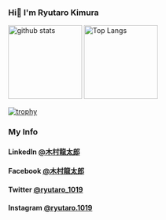 ### Hi👋  I'm Ryutaro Kimura

<p align="left"> 
  <img alt="github stats" height="150px" src="https://github-readme-stats.vercel.app/api?username=ryutaro-kimura&theme=onedark&show_icons=ture" />
  <img alt="Top Langs" height="150px" src="https://github-readme-stats.vercel.app/api/top-langs/?username=ryutaro-kimura&layout=compact&show_icons=true&theme=onedark" />
</p>

[![trophy](https://github-profile-trophy.vercel.app/?username=ryutaro-kimura&theme=onedark&column=7
)](https://github.com/ryo-ma/github-profile-trophy)

### My Info
#### LinkedIn [@木村龍太郎](https://www.linkedin.com/in/%E9%BE%8D%E5%A4%AA%E9%83%8E-%E6%9C%A8%E6%9D%91-5610a5226/)
#### Facebook [@木村龍太郎](https://www.facebook.com/ryutaro.kimura.1238)
#### Twitter [@ryutaro_1019](https://twitter.com/ryutaro_1019)
#### Instagram [@ryutaro.1019](https://www.instagram.com/ryutaro.1019/)

<!--
**ryutaro-kimura/ryutaro-kimura** is a ✨ _special_ ✨ repository because its `README.md` (this file) appears on your GitHub profile.

Here are some ideas to get you started:

- 🔭 I’m currently working on ...
- 🌱 I’m currently learning ...
- 👯 I’m looking to collaborate on ...
- 🤔 I’m looking for help with ...
- 💬 Ask me about ...
- 📫 How to reach me: ...
- 😄 Pronouns: ...
- ⚡ Fun fact: ...
-->
